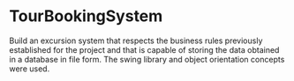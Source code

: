 # TourBookingSystem
Build an excursion system that respects the business rules previously established for the project and that is capable of storing the data obtained in a database in file form. The swing library and object orientation concepts were used.
